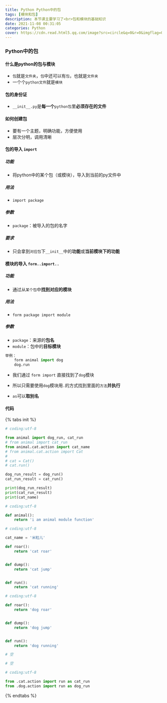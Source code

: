 ```yaml
---
title: Python Python中的包
tags: [模块和包]
description: 本节课主要学习了<br>包和模块的基础知识
date: 2021-11-08 00:31:05
categories: Python
cover: https://cdn.read.html5.qq.com/image?src=circle&q=0&r=0&imgflag=0&cdn_cache=1800&w=0&h=0&imageUrl=https://learnonly-7.oss-cn-qingdao.aliyuncs.com/2021-11-8/1.png
---
```


### Python中的包

#### 什么是python的包与模块

- `包`就是`文件夹`，`包`中还可以有`包`，也就是`文件夹`
- 一个个`python文件`就是`模块`

#### 包的身份证

- `__init__.py`是**每一个**`python包`里**必须存在的文件**

#### 如何创建包

- 要有一个主题，明确功能，方便使用
- 层次分明，调用清晰

#### 包的导入 `import`

##### 功能

- 将python中的某个包（或模块），导入到当前的py文件中

##### 用法

- `import package`

##### 参数

- `package`：被导入的包的名字

##### 要求

- 只会拿到`对应包`下`__init__`中的**功能**或**当前模块下的功能**

#### 模块的导入 `form..import..`

##### 功能

- 通过从`某个包`中**找到对应的模块**

##### 用法

- `form package import module`

##### 参数

- `package`：来源的**包名**
- `module`：包中的**目标模块**

```python
举例：
	form animal import dog
    dog.run

```

- 我们通过 `form import` 直接找到了`dog`模块
- 所以只需要使用`dog`模块用`.`的方式找到里面的`方法`**并执行**

- `as`可以**取别名**

#### 代码

{% tabs  init %}
<!-- tab test1.py-->

```python
# coding:utf-8

from animal import dog_run, cat_run
# from animal import cat_run
from animal.cat.action import cat_name
# from animal.cat.action import Cat
#
# cat = Cat()
# cat.run()

dog_run_result = dog_run()
cat_run_result = cat_run()

print(dog_run_result)
print(cat_run_result)
print(cat_name)

```

<!-- endtab -->

<!-- tab  ./animal/main.py-->

```python
# coding:utf-8

def animal():
    return 'i am animal module function'

```

<!-- endtab -->

<!-- tab ./animal/cat/action.py-->

```python
# coding:utf-8

cat_name = '米粒儿'

def roar():
    return 'cat roar'


def dump():
    return 'cat jump'


def run():
    return 'cat running'

```

<!-- endtab -->

<!-- tab ./animal/dog/cation.py -->

```python
# coding:utf-8

def roar():
    return 'dog roar'


def dump():
    return 'dog jump'


def run():
    return 'dog running'

```

<!-- endtab -->

<!-- tab  ./animal/cat/__init__.py-->

```python
# 空
```

<!-- endtab -->

<!-- tab  ./animal/dog/__init__.py-->

```python
# 空
```

<!-- endtab -->

<!-- tab  ./animal/_init__.py-->

```python
# coding:utf-8

from .cat.action import run as cat_run
from .dog.action import run as dog_run

```

<!-- endtab -->

{% endtabs %}

